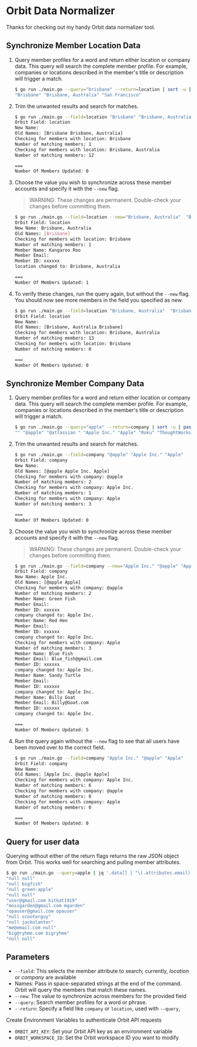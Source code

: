 # Orbit Data Normalizer

Thanks for checking out my handy Orbit data normalizer tool. 

## Synchronize Member Location Data

1. Query member profiles for a word and return either location or company data. This query will search the complete member profile. For example, companies or locations described in the member's title or description will trigger a match.
    ```bash
    $ go run ./main.go --query="brisbane" --return=location | sort -u | paste -sd " " -
    "Brisbane" "Brisbane, Australia" "San Francisco"
    ```

1. Trim the unwanted results and search for matches.
    ```bash
    $ go run ./main.go --field=location "Brisbane" "Brisbane, Australia"
    Orbit Field: location
    New Name:
    Old Names: [Brisbane Brisbane, Australia]
    Checking for members with location: Brisbane
    Number of matching members: 1
    Checking for members with location: Brisbane, Australia
    Number of matching members: 12

    ===
    Number Of Members Updated: 0
    ```
1. Choose the value you wish to synchronize across these member accounts and specify it with the `--new` flag. 
    > WARNING:  These changes are permanent. Double-check your changes before committing them. 
    ```bash
    $ go run ./main.go --field=location --new="Brisbane, Australia"  "Brisbane"
    Orbit Field: location
    New Name: Brisbane, Australia
    Old Names: [Brisbane]
    Checking for members with location: Brisbane
    Number of matching members: 1
    Member Name: Kangaroo Roo
    Member Email:
    Member ID: xxxxxx
    location changed to: Brisbane, Australia

    ===
    Number Of Members Updated: 1
    ```

1. To verify these changes, run the query again, but without the `--new` flag. You should now see more members in the field you specified as new.
    ```bash
    $ go run ./main.go --field=location "Brisbane, Australia"  "Brisbane"
    Orbit Field: location
    New Name:
    Old Names: [Brisbane, Australia Brisbane]
    Checking for members with location: Brisbane, Australia
    Number of matching members: 13
    Checking for members with location: Brisbane
    Number of matching members: 0

    ===
    Number Of Members Updated: 0
    ```

## Synchronize Member Company Data

1. Query member profiles for a word and return either location or company data. This query will search the complete member profile. For example, companies or locations described in the member's title or description will trigger a match.
    ```bash
    $ go run ./main.go --query="apple" --return=company | sort -u | paste -sd " " -
    "" "@apple" "@atlassian " "Apple Inc." "Apple" "Roku" "ThoughtWorks"
    ```
1. Trim the unwanted results and search for matches.
    ```bash
    $ go run ./main.go --field=company "@apple" "Apple Inc." "Apple"
    Orbit Field: company
    New Name:
    Old Names: [@apple Apple Inc. Apple]
    Checking for members with company: @apple
    Number of matching members: 2
    Checking for members with company: Apple Inc.
    Number of matching members: 1
    Checking for members with company: Apple
    Number of matching members: 3

    ===
    Number Of Members Updated: 0
    ```
1. Choose the value you wish to synchronize across these member accounts and specify it with the `--new` flag. 
    > WARNING:  These changes are permanent. Double-check your changes before committing them. 
    ```bash
    $ go run ./main.go --field=company --new="Apple Inc." "@apple" "Apple"
    Orbit Field: company
    New Name: Apple Inc.
    Old Names: [@apple Apple]
    Checking for members with company: @apple
    Number of matching members: 2
    Member Name: Green Fish 
    Member Email:
    Member ID: xxxxxx
    company changed to: Apple Inc.
    Member Name: Red Hen
    Member Email:
    Member ID: xxxxxx
    company changed to: Apple Inc.
    Checking for members with company: Apple
    Number of matching members: 3
    Member Name: Blue Fish
    Member Email: Blue_fish@gmail.com
    Member ID: xxxxxx
    company changed to: Apple Inc.
    Member Name: Sandy Turtle
    Member Email:
    Member ID: xxxxxx
    company changed to: Apple Inc.
    Member Name: Billy Goat
    Member Email: Billy@Goat.com
    Member ID: xxxxxx
    company changed to: Apple Inc.

    ===
    Number Of Members Updated: 5
    ```


1. Run the query again without the `--new` flag to see that all users have been moved over to the correct field.
    ```bash
    $ go run ./main.go --field=company "Apple Inc." "@apple" "Apple"
    Orbit Field: company
    New Name:
    Old Names: [Apple Inc. @apple Apple]
    Checking for members with company: Apple Inc.
    Number of matching members: 6
    Checking for members with company: @apple
    Number of matching members: 0
    Checking for members with company: Apple
    Number of matching members: 0

    ===
    Number Of Members Updated: 0
    ```

## Query for user data

Querying without either of the return flags returns the raw JSON object from Orbit. This works well for searching and pulling member attributes. 

```bash
$ go run ./main.go --query=apple | jq '.data[] | "\(.attributes.email) \(.attributes.github)"'
"null null"
"null bigfish"
"null green-apple"
"null null"
"user@gmail.com kitkat1919"
"mossgarden@gmail.com mgarden"
"opauser@gmail.com opauser"
"null scooterguy"
"null jackolanter"
"me@email.com null"
"big@ryhme.com bigryhme"
"null null"
```

## Parameters

- `--field`: This selects the member attribute to search; currently, *location* or *company* are available
- Names: Pass in space-separated strings at the end of the command. Orbit will query the members that match these names.
- `--new`: The value to synchronize across members for the provided field
- `--query`: Search member profiles for a word or phrase.
- `--return`: Specify a field like `company` or `location`, used with `--query`, 

Create Environment Variables to authenticate Orbit API requests
- `ORBIT_API_KEY`: Set your Orbit API key as an environment variable
- `ORBIT_WORKSPACE_ID`: Set the Orbit workspace ID you want to modify